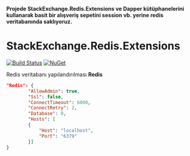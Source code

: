 
**Projede StackExchange.Redis.Extensions ve Dapper kütüphanelerini kullanarak basit bir alışveriş sepetini session vb. yerine redis veritabanında saklıyoruz.**

# StackExchange.Redis.Extensions

[![Build Status](https://github.com/imperugo/StackExchange.Redis.Extensions/workflows/.NET%20Core/badge.svg?branch=v6)](https://github.com/imperugo/StackExchange.Redis.Extensions)
[![NuGet](http://img.shields.io/nuget/v/StackExchange.Redis.Extensions.Core.svg?style=flat)](https://www.nuget.org/packages/StackExchange.Redis.Extensions.Core/)

Redis veritabanı yapılandırılması **Redis** 
```JSON
"Redis": {		
		"AllowAdmin": true,
		"Ssl": false,
		"ConnectTimeout": 6000,
		"ConnectRetry": 2,
		"Database": 0,
		"Hosts": [
		{
			"Host": "localhost",
			"Port": "6379"
		}]
}
